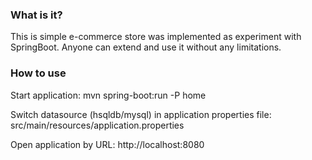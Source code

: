 ### What is it?

This is simple e-commerce store was implemented as experiment with SpringBoot. Anyone can extend and use it without any limitations.

### How to use

Start application: mvn spring-boot:run -P home

Switch datasource (hsqldb/mysql) in application properties file:
src/main/resources/application.properties

Open application by URL: http://localhost:8080
